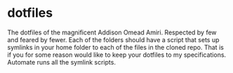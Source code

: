 dotfiles
========

The dotfiles of the magnificent Addison Omead Amiri. Respected by few and
feared by fewer. Each of the folders should have a script that sets up symlinks
in your home folder to each of the files in the cloned repo. That is if you for
some reason would like to keep your dotfiles to my specifications. Automate
runs all the symlink scripts.
